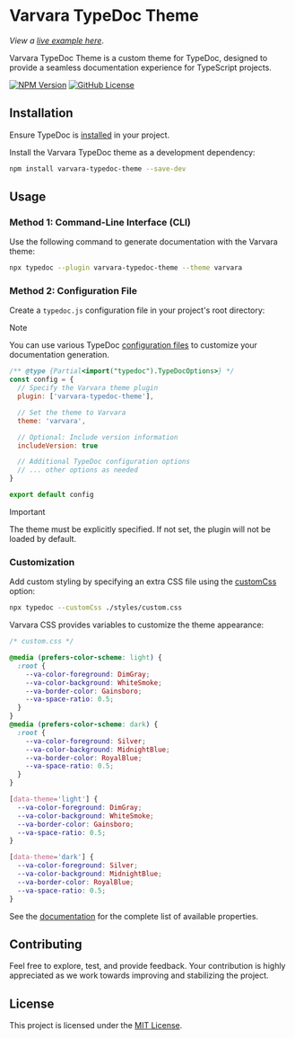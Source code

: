 # Varvara TypeDoc Theme

_View a_ [_live example here_](https://marcmarine.github.io/western-signs).

Varvara TypeDoc Theme is a custom theme for TypeDoc, designed to provide a seamless documentation experience for TypeScript projects.

[![NPM Version](https://img.shields.io/npm/v/varvara-typedoc-theme)](https://www.npmjs.com/package/varvara-typedoc-theme)
[![GitHub License](https://img.shields.io/github/license/marcmarine/varvara-js)](https://github.com/marcmarine/varvara-js/blob/main/LICENSE)

## Installation

Ensure TypeDoc is [installed](https://typedoc.org/index.html#quick-start) in your project.

Install the Varvara TypeDoc theme as a development dependency:

```bash
npm install varvara-typedoc-theme --save-dev
```

## Usage

### Method 1: Command-Line Interface (CLI)

Use the following command to generate documentation with the Varvara theme:

```bash
npx typedoc --plugin varvara-typedoc-theme --theme varvara
```

### Method 2: Configuration File

Create a `typedoc.js` configuration file in your project's root directory:

> [!NOTE]
> You can use various TypeDoc [configuration files](https://typedoc.org/documents/Options.Configuration.html) to customize your documentation generation.

```js
/** @type {Partial<import("typedoc").TypeDocOptions>} */
const config = {
  // Specify the Varvara theme plugin
  plugin: ['varvara-typedoc-theme'],

  // Set the theme to Varvara
  theme: 'varvara',

  // Optional: Include version information
  includeVersion: true

  // Additional TypeDoc configuration options
  // ... other options as needed
}

export default config
```

> [!IMPORTANT]
> The theme must be explicitly specified. If not set, the plugin will not be loaded by default.

### Customization

Add custom styling by specifying an extra CSS file using the [customCss](https://typedoc.org/documents/Options.Output.html#customcss) option:

```bash
npx typedoc --customCss ./styles/custom.css
```

Varvara CSS provides variables to customize the theme appearance:

```css
/* custom.css */

@media (prefers-color-scheme: light) {
  :root {
    --va-color-foreground: DimGray;
    --va-color-background: WhiteSmoke;
    --va-border-color: Gainsboro;
    --va-space-ratio: 0.5;
  }
}
@media (prefers-color-scheme: dark) {
  :root {
    --va-color-foreground: Silver;
    --va-color-background: MidnightBlue;
    --va-border-color: RoyalBlue;
    --va-space-ratio: 0.5;
  }
}

[data-theme='light'] {
  --va-color-foreground: DimGray;
  --va-color-background: WhiteSmoke;
  --va-border-color: Gainsboro;
  --va-space-ratio: 0.5;
}

[data-theme='dark'] {
  --va-color-foreground: Silver;
  --va-color-background: MidnightBlue;
  --va-border-color: RoyalBlue;
  --va-space-ratio: 0.5;
}
```

See the [documentation](https://varvara.js.org/variables) for the complete list of available properties.

## Contributing

Feel free to explore, test, and provide feedback. Your contribution is highly appreciated as we work towards improving and stabilizing the project.

## License

This project is licensed under the [MIT License](https://github.com/marcmarine/varvara-js/blob/main/LICENSE).
